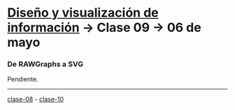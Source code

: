 # [Diseño y visualización de información](https://github.com/profesorfaco/aud5v027-2025) → Clase 09 → 06 de mayo

### De RAWGraphs a SVG

Pendiente.
_ _ _ _ 

[clase-08](https://github.com/profesorfaco/aud5v027-2025/blob/main/clase-08/README.md) - [clase-10](https://github.com/profesorfaco/aud5v027-2025/blob/main/clase-10/README.md)
